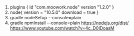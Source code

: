 1. plugins {
       id "com.moowork.node" version "1.2.0"
   }
2. node{
       version = "10.5.0"
       download = true
   }
3. gradle nodeSetup --console=plain
4. gradle npmInstall --console=plain
https://nodejs.org/dist/
https://www.youtube.com/watch?v=4c_D0IDoasM
